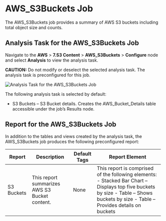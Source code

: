 # AWS_S3Buckets Job

The AWS_S3Buckets job provides a summary of AWS S3 buckets including total object size and counts.

## Analysis Task for the AWS_S3Buckets Job

Navigate to the **AWS** > **7.S3 Content** > **AWS_S3Buckets** > **Configure** node and select
**Analysis** to view the analysis task.

**CAUTION:** Do not modify or deselect the selected analysis task. The analysis task is
preconfigured for this job.

![Analysis Task for the AWS_S3Buckets Job](/img/product_docs/accessanalyzer/11.6/accessanalyzer/solutions/aws/s3content/s3bucketsanalysis.webp)

The following analysis task is selected by default:

- S3 Buckets – S3 Bucket details. Creates the AWS_Bucket_Details table accessible under the job’s
  Results node.

## Report for the AWS_S3Buckets Job

In addition to the tables and views created by the analysis task, the AWS_S3Buckets job produces the
following preconfigured report:

| Report     | Description                                   | Default Tags | Report Element                                                                                                                                                                    |
| ---------- | --------------------------------------------- | ------------ | --------------------------------------------------------------------------------------------------------------------------------------------------------------------------------- |
| S3 Buckets | This report summarizes AWS S3 Bucket content. | None         | This report is comprised of the following elements: - Stacked Bar Chart – Displays top five buckets by size - Table – Shows buckets by size - Table – Provides details on buckets |
